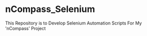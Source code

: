 # nCompass_Selenium
This Repository is to Develop Selenium Automation Scripts For My 'nCompass' Project
